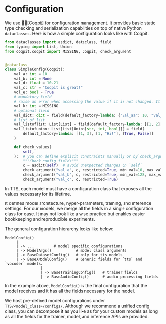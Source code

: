 # Configuration

We use 👩‍✈️[Coqpit] for configuration management. It provides basic static type checking and serialization capabilities on top of native Python `dataclasses`. Here is how a simple configuration looks like with Coqpit.

```python
from dataclasses import asdict, dataclass, field
from typing import List, Union
from coqpit.coqpit import MISSING, Coqpit, check_argument


@dataclass
class SimpleConfig(Coqpit):
    val_a: int = 10
    val_b: int = None
    val_d: float = 10.21
    val_c: str = "Coqpit is great!"
    vol_e: bool = True
    # mandatory field
    # raise an error when accessing the value if it is not changed. It is a way to define
    val_k: int = MISSING
    # optional field
    val_dict: dict = field(default_factory=lambda: {"val_aa": 10, "val_ss": "This is in a dict."})
    # list of list
    val_listoflist: List[List] = field(default_factory=lambda: [[1, 2], [3, 4]])
    val_listofunion: List[List[Union[str, int, bool]]] = field(
        default_factory=lambda: [[1, 3], [1, "Hi!"], [True, False]]
    )

    def check_values(
        self,
    ):  # you can define explicit constraints manually or by`check_argument()`
        """Check config fields"""
        c = asdict(self)  # avoid unexpected changes on `self`
        check_argument("val_a", c, restricted=True, min_val=10, max_val=2056)
        check_argument("val_b", c, restricted=True, min_val=128, max_val=4058, allow_none=True)
        check_argument("val_c", c, restricted=True)
```

In TTS, each model must have a configuration class that exposes all the values necessary for its lifetime.

It defines model architecture, hyper-parameters, training, and inference settings. For our models, we merge all the fields in a single configuration class for ease. It may not look like a wise practice but enables easier bookkeeping and reproducible experiments.

The general configuration hierarchy looks like below:

```
ModelConfig()
     |
     | -> ...         # model specific configurations
     | -> ModelArgs()           # model class arguments
     | -> BaseDatasetConfig()   # only for tts models
     | -> BaseXModelConfig()    # Generic fields for `tts` and `vocoder` models.
                |
                | -> BaseTrainingConfig()   # trainer fields
                | -> BaseAudioConfig()      # audio processing fields
```

In the example above, ```ModelConfig()``` is the final configuration that the model receives and it has all the fields necessary for the model.

We host pre-defined model configurations under ```TTS/<model_class>/configs/```. Although we recommend a unified config class, you can decompose it as you like as for your custom models as long as all the fields for the trainer, model, and inference APIs are provided.
